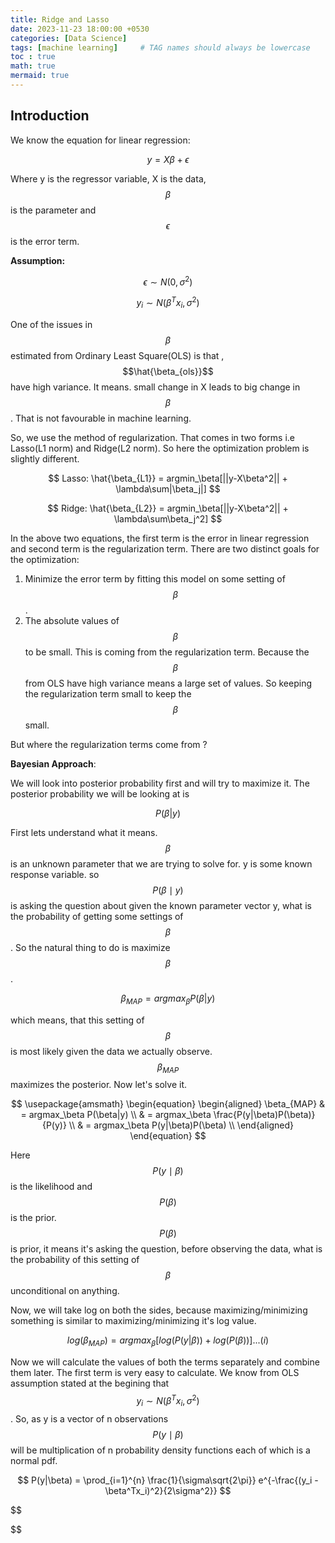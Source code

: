 ```yaml
---
title: Ridge and Lasso
date: 2023-11-23 18:00:00 +0530
categories: [Data Science]
tags: [machine learning]     # TAG names should always be lowercase
toc : true
math: true
mermaid: true
---
```


## Introduction

We know the equation for linear regression:

$$
y = X\beta + \epsilon
$$

Where y is the regressor variable, X is the data, $$ \beta $$ is the parameter and $$ \epsilon $$ is the error term.

**Assumption:**

$$
\epsilon \sim N(0, \sigma^2)
$$

$$
y_i \sim N(\beta^T x_i, \sigma^2)
$$

One of the issues in $$ \beta $$ estimated from Ordinary Least Square(OLS) is that , $$\hat{\beta_{ols}}$$ have high variance. It means. small change in X leads to big change in $$\beta$$ . That is not favourable in machine learning.

So, we use the method of regularization. That comes in two forms i.e Lasso(L1 norm) and Ridge(L2 norm). So here the optimization problem is slightly different.

$$
Lasso:   \hat{\beta_{L1}} = argmin_\beta[||y-X\beta^2|| + \lambda\sum|\beta_j|] 
$$

$$
Ridge:   \hat{\beta_{L2}} = argmin_\beta[||y-X\beta^2|| + \lambda\sum\beta_j^2]
$$

In the above two equations, the first term is the error in linear regression and second term is the regularization term. There are two distinct goals for the optimization:
1. Minimize the error term by fitting this model on some setting of $$\beta$$.
2. The absolute values of $$\beta$$ to be small. This is coming from the regularization term. Because the $$\beta$$ from OLS have high variance means a large set of values. So keeping the regularization term small to keep the $$\beta$$ small.

But where the regularization terms come from ?

**Bayesian Approach**:

We will look into posterior probability first and will try to maximize it. The posterior probability we will be looking at is 

$$
{P(\beta|y)}
$$

First lets understand what it means. $$\beta$$ is an unknown parameter that we are trying to solve for. y is some known response variable. so $$P(\beta \mid y)$$ is asking the question about given the known parameter vector y, what is the probability of getting some settings of $$\beta$$. So the natural thing to do is maximize $$\beta$$.

$$
\beta_{MAP} = argmax_\beta P(\beta|y)
$$

which means, that this setting of $$\beta$$ is most likely given the data we actually observe. $$\beta_{MAP}$$ maximizes the posterior. Now let's solve it.

$$
\usepackage{amsmath}
\begin{equation}
  \begin{aligned}
\beta_{MAP} & = argmax_\beta P(\beta|y) \\
            & = argmax_\beta \frac{P(y|\beta)P(\beta)}{P(y)} \\
            & = argmax_\beta P(y|\beta)P(\beta) \\
  \end{aligned}
\end{equation}
$$

Here $$P(y \mid \beta)$$ is the likelihood and $$P(\beta)$$ is the prior. $$P(\beta)$$ is prior, it means it's asking the question, before observing the data, what is the probability of this setting of $$\beta$$ unconditional on anything.

Now, we will take log on both the sides, because maximizing/minimizing something is similar to maximizing/minimizing it's log value.

$$
log(\beta_{MAP}) = argmax_\beta[log(P(y|\beta)) + log(P(\beta))]  ... (i)
$$

Now we will calculate the values of both the terms separately and combine them later. The first term is very easy to calculate. We know from OLS assumption stated at the begining that $$y_i \sim N(\beta^Tx_i , \sigma^2)$$ . So, as y is a vector of n observations $$P(y\mid \beta)$$ will be multiplication of n probability density functions each of which is a normal pdf.

$$
P(y|\beta) = \prod_{i=1}^{n} \frac{1}{\sigma\sqrt{2\pi}} e^{-\frac{(y_i - \beta^Tx_i)^2}{2\sigma^2}}
$$

$$

$$



































